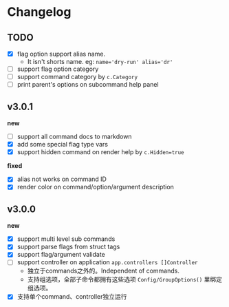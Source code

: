 # Changelog

## TODO

- [x] flag option support alias name. 
  - It isn't shorts name. eg: `name='dry-run' alias='dr'`
- [ ] support flag option category
- [ ] support command category by `c.Category`
- [ ] print parent's options on subcommand help panel

## v3.0.1

**new**

- [ ] support all command docs to markdown
- [x] add some special flag type vars
- [x] support hidden command on render help by `c.Hidden=true`

**fixed**

- [x] alias not works on command ID
- [x] render color on command/option/argument description

## v3.0.0

**new**

- [x] support multi level sub commands
- [x] support parse flags from struct tags
- [x] support flag/argument validate
- [ ] support controller on application `app.controllers []Controller`
  - 独立于commands之外的。Independent of commands.
  - 支持组选项，全部子命令都拥有这些选项 `Config/GroupOptions()` 里绑定组选项。
- [x] 支持单个command、controller独立运行
